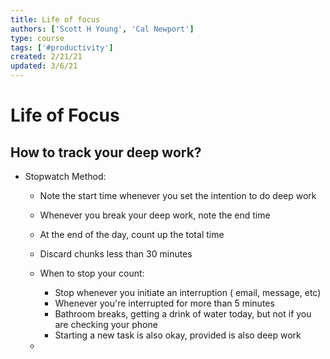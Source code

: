 ```yaml
---
title: Life of focus
authors: ['Scott H Young', 'Cal Newport']
type: course
tags: ['#productivity']
created: 2/21/21
updated: 3/6/21
---
```


# Life of Focus

## How to track your deep work?

- Stopwatch Method:

  - Note the start time whenever you set the intention to do deep work
  - Whenever you break your deep work, note the end time
  - At the end of the day, count up the total time
  - Discard chunks less than 30 minutes
  - When to stop your count:

    - Stop whenever you initiate an interruption ( email, message, etc)
    - Whenever you're interrupted for more than 5 minutes
    - Bathroom breaks, getting a drink of water today, but not if you are checking your phone
    - Starting a new task is also okay, provided is also deep work

  -
